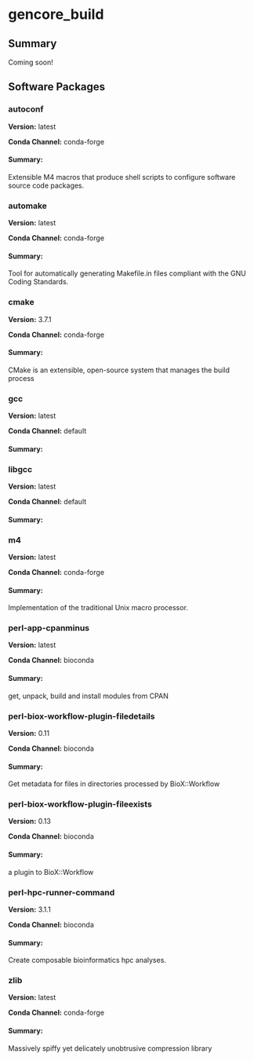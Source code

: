 # gencore_build
## Summary

Coming soon!

## Software Packages

### autoconf
**Version:** latest

**Conda Channel:** conda-forge

#### Summary:
Extensible M4 macros that produce shell scripts to configure software source code packages.



### automake
**Version:** latest

**Conda Channel:** conda-forge

#### Summary:
Tool for automatically generating Makefile.in files compliant with the GNU Coding Standards.



### cmake
**Version:** 3.7.1

**Conda Channel:** conda-forge

#### Summary:
CMake is an extensible, open-source system that manages the build process



### gcc
**Version:** latest

**Conda Channel:** default

#### Summary:




### libgcc
**Version:** latest

**Conda Channel:** default

#### Summary:




### m4
**Version:** latest

**Conda Channel:** conda-forge

#### Summary:
Implementation of the traditional Unix macro processor.



### perl-app-cpanminus
**Version:** latest

**Conda Channel:** bioconda

#### Summary:
get, unpack, build and install modules from CPAN



### perl-biox-workflow-plugin-filedetails
**Version:** 0.11

**Conda Channel:** bioconda

#### Summary:
Get metadata for files in directories processed by BioX::Workflow



### perl-biox-workflow-plugin-fileexists
**Version:** 0.13

**Conda Channel:** bioconda

#### Summary:
a plugin to BioX::Workflow



### perl-hpc-runner-command
**Version:** 3.1.1

**Conda Channel:** bioconda

#### Summary:
Create composable bioinformatics hpc analyses.



### zlib
**Version:** latest

**Conda Channel:** conda-forge

#### Summary:
Massively spiffy yet delicately unobtrusive compression library



